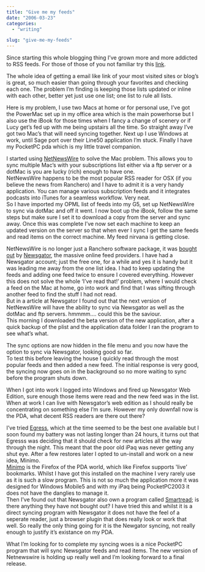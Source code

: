 ```yaml
---
title: "Give me my feeds"
date: "2006-03-23"
categories: 
  - "writing"

slug: "give-me-my-feeds"
---
```


Since starting this whole blogging thing I’ve grown more and more addicted to RSS feeds. For those of those of you not familiar try this [link](https://www.xml.com/pub/a/2002/12/18/dive-into-xml.html).

The whole idea of getting a email like link of your most visited sites or blog’s is great, so much easier than going through your favorites and checking each one. The problem I’m finding is keeping those lists updated or inline with each other, better yet just use one list; one list to rule all lists.  
  
Here is my problem, I use two Macs at home or for personal use, I’ve got the PowerMac set up in my office area which is the main powerhorse but I also use the iBook for those times when I fancy a change of scenery or if Lucy get’s fed up with me being upstairs all the time. So straight away I’ve got two Mac’s that will need syncing together. Next up I use Windows at work, until Sage port over their Line50 application I’m stuck. Finally I have my PocketPC pda which is my little travel companion.

I started using [NetNewsWire](https://ranchero.com/netnewswire/) to solve the Mac problem. This allows you to sync multiple Mac’s with your subscriptions list either via a ftp server or a dotMac is you are lucky (rich) enough to have one.  
NetNewsWire happens to be the most popular RSS reader for OSX (if you believe the news from Ranchero) and I have to admit it is a very handy application. You can manage various subscription feeds and it integrates podcasts into iTunes for a seamless workflow. Very neat.  
So I have imported my OPML list of feeds into my G5, set up NetNewsWire to sync via dotMac and off it went. I now boot up the iBook, follow the same steps but make sure I set it to download a copy from the server and sync away. Once this was complete I’ve now set each machine to keep an updated version on the server so that when ever I sync I get the same feeds and read items on the correct machine. My feed nirvana is getting close.

NetNewsWire is no longer just a Ranchero software package, it was [bought out](https://newsgator.com/NetNewsWire.aspx) by [Newsgator](https://newsgator.com/home.aspx), the massive online feed providers. I have had a Newsgator account; just the free one, for a while and yes it is handy but it was leading me away from the one list idea. I had to keep updating the feeds and adding one feed twice to ensure I covered everything. However this does not solve the whole ‘I’ve read that!’ problem, where I would check a feed on the Mac at home, go into work and find that I was sifting through another feed to find the stuff I had not read.  
But in a article at Newsgator I found out that the next version of NetNewsWire will have the ability to sync via Newsgator as well as the dotMac and ftp servers. hmmmm…. could this be the saviour.  
This morning I downloaded the beta version of the new application, after a quick backup of the plist and the application data folder I ran the program to see what’s what.

The sync options are now hidden in the file menu and you now have the option to sync via Newsgator, looking good so far.  
To test this before leaving the house I quickly read through the most popular feeds and then added a new feed. The initial response is very good, the syncing now goes on in the background so no more waiting to sync before the program shuts down.

When I got into work I logged into Windows and fired up Newsgator Web Edition, sure enough those items were read and the new feed was in the list.  
When at work I can live with Newsgator’s web edition as I should really be concentrating on something else I’m sure. However my only downfall now is the PDA, what decent RSS readers are there out there?

I’ve tried [Egress](https://www.garishkernels.net/egress.html), which at the time seemed to be the best one available but I soon found my battery was not lasting longer than 24 hours, it turns out that Egresss was deciding that it should check for new articles all the way through the night. This meant that the poor old iPaq was never getting any shut eye. After a few restores later I opted to un-install and work on a new idea, Minimo.  
[Minimo](https://www.mozilla.org/projects/minimo/) is the Firefox of the PDA world, which like Firefox supports 'live’ bookmarks. Whilst I have got this installed on the machine I very rarely use as it is such a slow program. This is not so much the application more it was designed for Windows Mobile5 and with my iPaq being PocketPC2003 it does not have the danglies to manage it.  
Then I’ve found out that Newsgator also own a program called [Smartread](https://smartfeed.org/smartread/download.html); is there anything they have not bought out? I have tried this and whilst it is a direct syncing program with Newsgator it does not have the feel of a seperate reader, just a browser plugin that does really look or work that well. So really the only thing going for it is the Newgator syncing, not really enough to justify it’s existance on my PDA.

What I’m looking for to complete my syncing woes is a nice PocketPC program that will sync Newsgator feeds and read items. The new version of Netnewswire is holding up really well and I’m looking forward to a final release.

